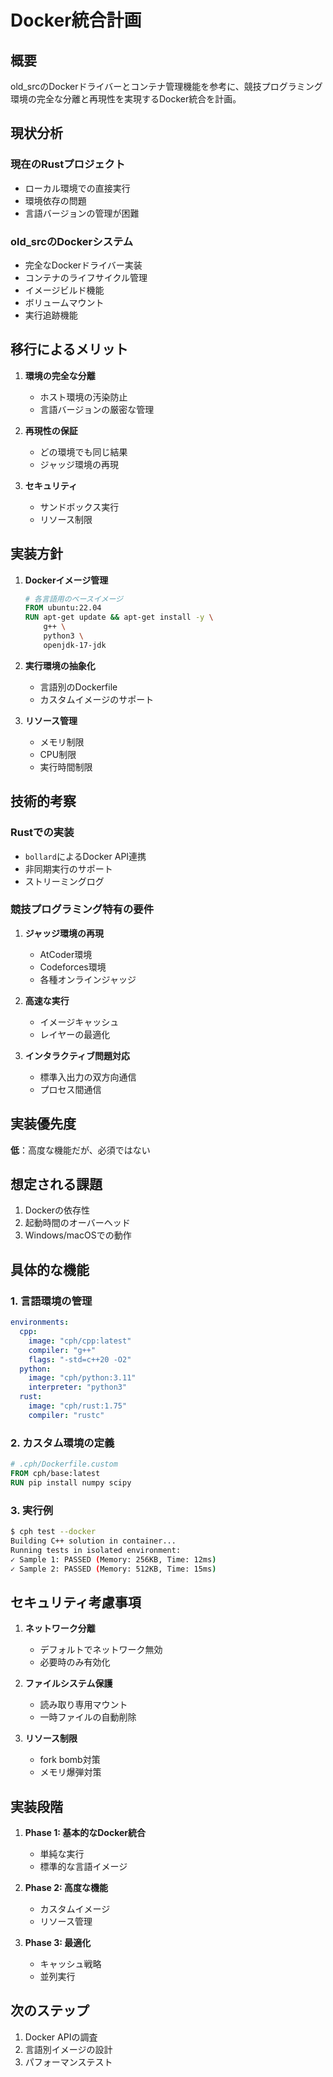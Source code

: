 # Docker統合計画

## 概要
old_srcのDockerドライバーとコンテナ管理機能を参考に、競技プログラミング環境の完全な分離と再現性を実現するDocker統合を計画。

## 現状分析
### 現在のRustプロジェクト
- ローカル環境での直接実行
- 環境依存の問題
- 言語バージョンの管理が困難

### old_srcのDockerシステム
- 完全なDockerドライバー実装
- コンテナのライフサイクル管理
- イメージビルド機能
- ボリュームマウント
- 実行追跡機能

## 移行によるメリット
1. **環境の完全な分離**
   - ホスト環境の汚染防止
   - 言語バージョンの厳密な管理

2. **再現性の保証**
   - どの環境でも同じ結果
   - ジャッジ環境の再現

3. **セキュリティ**
   - サンドボックス実行
   - リソース制限

## 実装方針
1. **Dockerイメージ管理**
   ```dockerfile
   # 各言語用のベースイメージ
   FROM ubuntu:22.04
   RUN apt-get update && apt-get install -y \
       g++ \
       python3 \
       openjdk-17-jdk
   ```

2. **実行環境の抽象化**
   - 言語別のDockerfile
   - カスタムイメージのサポート

3. **リソース管理**
   - メモリ制限
   - CPU制限
   - 実行時間制限

## 技術的考察
### Rustでの実装
- `bollard`によるDocker API連携
- 非同期実行のサポート
- ストリーミングログ

### 競技プログラミング特有の要件
1. **ジャッジ環境の再現**
   - AtCoder環境
   - Codeforces環境
   - 各種オンラインジャッジ

2. **高速な実行**
   - イメージキャッシュ
   - レイヤーの最適化

3. **インタラクティブ問題対応**
   - 標準入出力の双方向通信
   - プロセス間通信

## 実装優先度
**低**：高度な機能だが、必須ではない

## 想定される課題
1. Dockerの依存性
2. 起動時間のオーバーヘッド
3. Windows/macOSでの動作

## 具体的な機能
### 1. 言語環境の管理
```yaml
environments:
  cpp:
    image: "cph/cpp:latest"
    compiler: "g++"
    flags: "-std=c++20 -O2"
  python:
    image: "cph/python:3.11"
    interpreter: "python3"
  rust:
    image: "cph/rust:1.75"
    compiler: "rustc"
```

### 2. カスタム環境の定義
```dockerfile
# .cph/Dockerfile.custom
FROM cph/base:latest
RUN pip install numpy scipy
```

### 3. 実行例
```bash
$ cph test --docker
Building C++ solution in container...
Running tests in isolated environment:
✓ Sample 1: PASSED (Memory: 256KB, Time: 12ms)
✓ Sample 2: PASSED (Memory: 512KB, Time: 15ms)
```

## セキュリティ考慮事項
1. **ネットワーク分離**
   - デフォルトでネットワーク無効
   - 必要時のみ有効化

2. **ファイルシステム保護**
   - 読み取り専用マウント
   - 一時ファイルの自動削除

3. **リソース制限**
   - fork bomb対策
   - メモリ爆弾対策

## 実装段階
1. **Phase 1: 基本的なDocker統合**
   - 単純な実行
   - 標準的な言語イメージ

2. **Phase 2: 高度な機能**
   - カスタムイメージ
   - リソース管理

3. **Phase 3: 最適化**
   - キャッシュ戦略
   - 並列実行

## 次のステップ
1. Docker APIの調査
2. 言語別イメージの設計
3. パフォーマンステスト